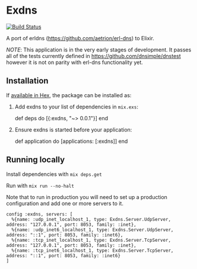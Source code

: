 # Exdns

[![Build Status](https://api.travis-ci.org/dnsimple/exdns.svg?branch=master)](https://travis-ci.org/dnsimple/exdns/)

A port of erldns (https://github.com/aetrion/erl-dns) to Elixir.

*NOTE*: This application is in the very early stages of development. It passes all of the tests currently defined in https://github.com/dnsimple/dnstest however it is not on parity with erl-dns functionality yet.

## Installation

If [available in Hex](https://hex.pm/docs/publish), the package can be installed as:

  1. Add exdns to your list of dependencies in `mix.exs`:

        def deps do
          [{:exdns, "~> 0.0.1"}]
        end

  2. Ensure exdns is started before your application:

        def application do
          [applications: [:exdns]]
        end

## Running locally

Install dependencies with `mix deps.get`

Run with `mix run --no-halt`

Note that to run in production you will need to set up a production configuration
and add one or more servers to it.

```
config :exdns, servers: [
  %{name: :udp_inet_localhost_1, type: Exdns.Server.UdpServer, address: "127.0.0.1", port: 8053, family: :inet},
  %{name: :udp_inet6_localhost_1, type: Exdns.Server.UdpServer, address: "::1", port: 8053, family: :inet6},
  %{name: :tcp_inet_localhost_1, type: Exdns.Server.TcpServer, address: "127.0.0.1", port: 8053, family: :inet},
  %{name: :tcp_inet6_localhost_1, type: Exdns.Server.TcpServer, address: "::1", port: 8053, family: :inet6}
]
```
